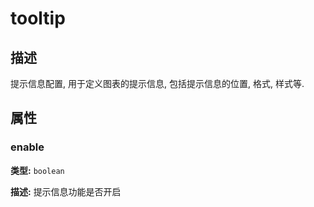 # tooltip
## 描述
提示信息配置, 用于定义图表的提示信息, 包括提示信息的位置, 格式, 样式等.


## 属性

### enable

**类型:** `boolean`

**描述:**
提示信息功能是否开启
